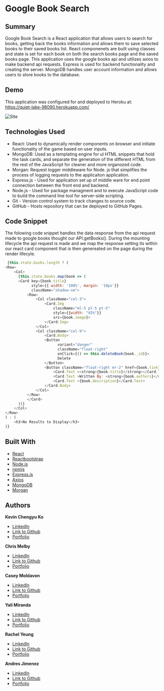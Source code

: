 # Google Book Search 

## Summary 
 Google Book Search is a React application that allows users to search for books, getting back the books information and allows them to save selected books to their saved books list. React componenets are built using classes and state is set for each book on both the search books page and the saved books page. This application uses the google books api and utilizes axios to make backend api requests. Express is used for backend functionality and creating the server. MongoDB handles user account information and allows users to store books to the database. 

## Demo
This application was configured for and deployed to Heroku at: https://quiet-lake-98090.herokuapp.com/

![Site](sitedemo.gif) 

 
## Technologies Used
- React: Used to dynamically render components on browser and initiate functionality of the game based on user inputs.
- MongoDB: Used as a templating engine for ul HTML snippets that hold the task cards, and separate the generation of the        different HTML from the rest of the JavaScript for cleaner and more organozed code.
- Morgan: Request logger middleware for Node. js that simplifies the process of logging requests to the applicaiton application.
- Express.js - Used for application set up of middle ware for end point connection between the front end and backend.
- Node.js - Used for package managment and to execute JavaScript code to build the command line tool for server-side scripting.
- Git - Version control system to track changes to source code.
- GitHub - Hosts repository that can be deployed to GitHub Pages.
 
## Code Snippet
The folowing code snippet handles the data response from the api request made to google books thought our API.getBooks(). During the mounting lifecycle the api request is made and we map the response setting its within our react card component that is then genereated on the page during the render lifecyle. 
```js
 {this.state.books.length ? (
<Row>
    <Col>
      {this.state.books.map(book => (
      <Card key={book.title} 
            style={{ width: '100%', margin: '10px'}}  
            className="shadow-sm">
          <Row>
              <Col className="col-3">
                  <Card.Img 
                      className="ml-5 pl-5 pt-5" 
                      style={{width: "45%"}} 
                      src={book.image}>
                  </Card.Img>
              </Col>
              <Col className="col-9">
                  <Card.Body>
                  <Button 
                        variant="danger" 
                        className="float-right" 
                        onClick={() => this.deleteBook(book._id)}>
                        Delete
                  </Button>
                  <Button className="float-right mr-2" href={book.link}>View</Button>
                      <Card.Text ><strong>{book.title}</strong></Card.Text>
                      <Card.Text >Written By: <strong>{book.authors}</strong></Card.Text>
                      <Card.Text >{book.description}</Card.Text>
                  </Card.Body>
              </Col>
          </Row>
          </Card>
      ))}
    </Col>
</Row>
) : (
    <h3>No Results to Display</h3>
)}
```

## Built With
* [React](https://reactjs.org/docs/getting-started.html)
* [Reactbootstrap](https://www.npmjs.com/package/react-bootstrap)
* [Node.js](https://nodejs.org/en/)
* [npmjs](https://docs.npmjs.com/)
* [Express.js](https://expressjs.com/)
* [Axios](https://www.npmjs.com/package/axios)
* [MongoDB](https://www.mongodb.com/)
* [Morgan](https://www.npmjs.com/package/morgan)

## Authors

**Kevin Chengyu Ko**
- [LinkedIn](https://www.linkedin.com/in/kevin-ko-ab7a98196/)
- [Link to Github](https://github.com/kokevin678/)
- [Portfolio](https://kokevin678.github.io/portfolio/)

**Chris Melby**
- [LinkedIn](https://www.linkedin.com/in/chris-melby-71106b126/)
- [Link to Github](https://github.com/cmelby)
- [Portfolio](https://cmelby.github.io/portfolio/)

**Casey Moldavon**
- [LinkedIn](https://www.linkedin.com/in/casey-moldavon-442a1761/)
- [Link to Github](https://github.com/casey-moldavon)
- [Portfolio](https://casey-moldavon.github.io/react-portfolio/)

**Yali Miranda**
- [LinkedIn](https://www.linkedin.com/in/yal%C3%AD-miranda-8b4b94199/)
- [Link to Github](https://github.com/yjmiranda)
- [Portfolio](https://yali-miranda-portfolio.herokuapp.com/)

**Rachel Yeung**
- [LinkedIn](https://www.linkedin.com/in/rachel-yeung-814986159/)
- [Link to Github](https://github.com/xrachhel)
- [Portfolio](https://xrachhel.github.io/updatedPortfolio/)

**Andres Jimenez**
- [LinkedIn](https://www.linkedin.com/in/andres-felipe-jimenez-ferreira-b67a35192/)
- [Link to Github](https://github.com/AndresF97?tab=repositories)
- [Portfolio](https://andresf97.github.io/Basic_portfolio_2/public/index.html)
